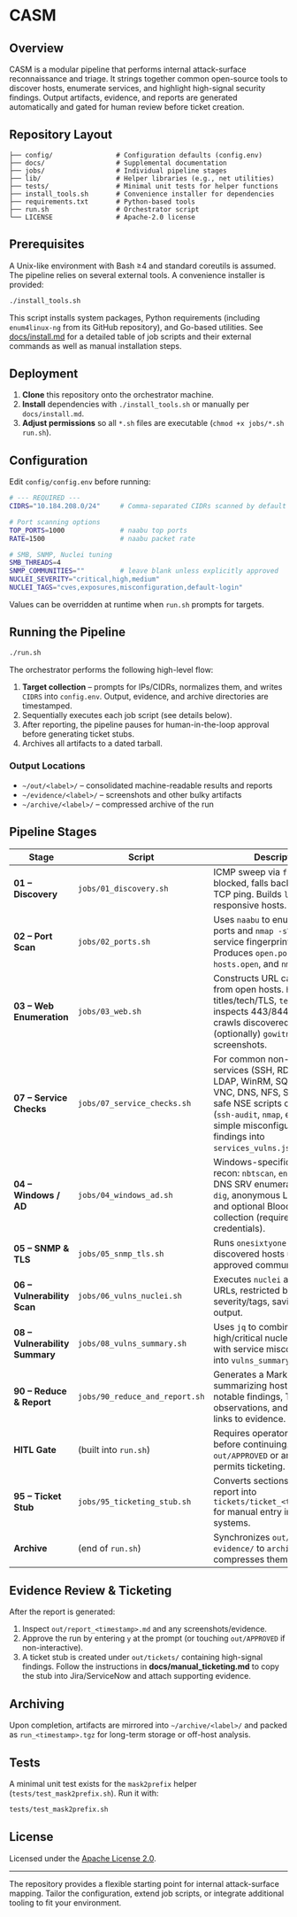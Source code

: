 # CASM

## Overview
CASM is a modular pipeline that performs internal attack-surface reconnaissance and triage. It strings together common open-source tools to discover hosts, enumerate services, and highlight high-signal security findings. Output artifacts, evidence, and reports are generated automatically and gated for human review before ticket creation.

## Repository Layout
```
├── config/                # Configuration defaults (config.env)
├── docs/                  # Supplemental documentation
├── jobs/                  # Individual pipeline stages
├── lib/                   # Helper libraries (e.g., net utilities)
├── tests/                 # Minimal unit tests for helper functions
├── install_tools.sh       # Convenience installer for dependencies
├── requirements.txt       # Python-based tools
├── run.sh                 # Orchestrator script
└── LICENSE                # Apache-2.0 license
```

## Prerequisites
A Unix-like environment with Bash ≥4 and standard coreutils is assumed. The pipeline relies on several external tools. A convenience installer is provided:

```bash
./install_tools.sh
```

This script installs system packages, Python requirements (including `enum4linux-ng` from its GitHub repository), and Go-based utilities. See [docs/install.md](docs/install.md) for a detailed table of job scripts and their external commands as well as manual installation steps.

## Deployment
1. **Clone** this repository onto the orchestrator machine.
2. **Install** dependencies with `./install_tools.sh` or manually per `docs/install.md`.
3. **Adjust permissions** so all `*.sh` files are executable (`chmod +x jobs/*.sh run.sh`).

## Configuration
Edit `config/config.env` before running:

```bash
# --- REQUIRED ---
CIDRS="10.184.208.0/24"     # Comma-separated CIDRs scanned by default

# Port scanning options
TOP_PORTS=1000              # naabu top ports
RATE=1500                   # naabu packet rate

# SMB, SNMP, Nuclei tuning
SMB_THREADS=4
SNMP_COMMUNITIES=""         # leave blank unless explicitly approved
NUCLEI_SEVERITY="critical,high,medium"
NUCLEI_TAGS="cves,exposures,misconfiguration,default-login"
```

Values can be overridden at runtime when `run.sh` prompts for targets.

## Running the Pipeline
```bash
./run.sh
```
The orchestrator performs the following high-level flow:

1. **Target collection** – prompts for IPs/CIDRs, normalizes them, and writes `CIDRS` into `config.env`. Output, evidence, and archive directories are timestamped.
2. Sequentially executes each job script (see details below).
3. After reporting, the pipeline pauses for human-in-the-loop approval before generating ticket stubs.
4. Archives all artifacts to a dated tarball.

### Output Locations
* `~/out/<label>/` – consolidated machine-readable results and reports
* `~/evidence/<label>/` – screenshots and other bulky artifacts
* `~/archive/<label>/` – compressed archive of the run

## Pipeline Stages
| Stage | Script | Description |
|-------|--------|-------------|
| **01 – Discovery** | `jobs/01_discovery.sh` | ICMP sweep via `fping`; if blocked, falls back to `nmap -sn` TCP ping. Builds `live.txt` with responsive hosts. |
| **02 – Port Scan** | `jobs/02_ports.sh` | Uses `naabu` to enumerate top ports and `nmap -sV` for light service fingerprinting. Produces `open.ports`, `hosts.open`, and `nmap_top200.*`. |
| **03 – Web Enumeration** | `jobs/03_web.sh` | Constructs URL candidates from open hosts. `httpx` probes titles/tech/TLS, `testssl.sh` inspects 443/8443, `katana` crawls discovered URLs, and (optionally) `gowitness` captures screenshots. |
| **07 – Service Checks** | `jobs/07_service_checks.sh` | For common non-web services (SSH, RDP, SMB, LDAP, WinRM, SQL, Redis, VNC, DNS, NFS, SNMP) runs safe NSE scripts or helpers (`ssh-audit`, `nmap`, etc.). Extracts simple misconfiguration findings into `services_vulns.jsonl`. |
| **04 – Windows / AD** | `jobs/04_windows_ad.sh` | Windows-specific network recon: `nbtscan`, `enum4linux-ng`, DNS SRV enumeration with `dig`, anonymous LDAP search, and optional BloodHound collection (requires credentials). |
| **05 – SNMP & TLS** | `jobs/05_snmp_tls.sh` | Runs `onesixtyone` against discovered hosts using approved community strings. |
| **06 – Vulnerability Scan** | `jobs/06_vulns_nuclei.sh` | Executes `nuclei` against live URLs, restricted by severity/tags, saving JSONL output. |
| **08 – Vulnerability Summary** | `jobs/08_vulns_summary.sh` | Uses `jq` to combine high/critical nuclei findings with service misconfigurations into `vulns_summary.jsonl`. |
| **90 – Reduce & Report** | `jobs/90_reduce_and_report.sh` | Generates a Markdown report summarizing host counts, notable findings, TLS observations, and includes links to evidence. |
| **HITL Gate** | (built into `run.sh`) | Requires operator confirmation before continuing. Touching `out/APPROVED` or answering `y` permits ticketing. |
| **95 – Ticket Stub** | `jobs/95_ticketing_stub.sh` | Converts sections of the latest report into `tickets/ticket_<timestamp>.md` for manual entry into external systems. |
| **Archive** | (end of `run.sh`) | Synchronizes `out/` and `evidence/` to `archive/` and compresses them. |

## Evidence Review & Ticketing
After the report is generated:

1. Inspect `out/report_<timestamp>.md` and any screenshots/evidence.
2. Approve the run by entering `y` at the prompt (or touching `out/APPROVED` if non-interactive).
3. A ticket stub is created under `out/tickets/` containing high-signal findings. Follow the instructions in **docs/manual_ticketing.md** to copy the stub into Jira/ServiceNow and attach supporting evidence.

## Archiving
Upon completion, artifacts are mirrored into `~/archive/<label>/` and packed as `run_<timestamp>.tgz` for long-term storage or off-host analysis.

## Tests
A minimal unit test exists for the `mask2prefix` helper (`tests/test_mask2prefix.sh`). Run it with:

```bash
tests/test_mask2prefix.sh
```

## License
Licensed under the [Apache License 2.0](LICENSE).

---

The repository provides a flexible starting point for internal attack-surface mapping. Tailor the configuration, extend job scripts, or integrate additional tooling to fit your environment.
